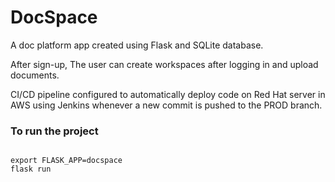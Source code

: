 # DocSpace

A doc platform app created using Flask and SQLite database.

After sign-up, The user can create workspaces after logging in and upload documents.

CI/CD pipeline configured to automatically deploy code on Red Hat server in AWS using Jenkins whenever a new commit is pushed to the PROD branch.

### To run the project

```

export FLASK_APP=docspace
flask run
```
